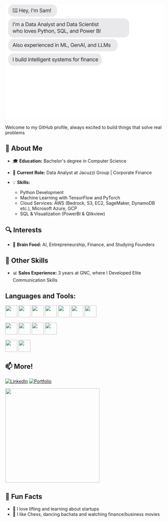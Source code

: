 ![](https://github.com/sammyhasan17/texting/blob/main/thread.svg)

Welcome to my GitHub profile, always excited to build things that solve real problems

## 🚀 About Me

- 🎓 **Education:** Bachelor's degree in Computer Science
- 💼 **Current Role:** Data Analyst at Jacuzzi Group | Corporate Finance
  
- 💡 **Skills:**
  - Python Development                                                  
  - Machine Learning with TensorFlow and PyTorch
  - Cloud Services: AWS (Bedrock, S3, EC2, SageMaker, DynamoDB etc.), Microsoft Azure, GCP
  - SQL & Visualization (PowerBI & Qlikview)
    

## 🔍 Interests

- 🧠 **Brain Food:** AI, Entrepreneurship, Finance, and Studying Founders

## 💪 Other Skills

- 📊 **Sales Experience:** 3 years at GNC, where I Developed Elite Communication Skills

## Languages and Tools:

<img src="https://cdn.jsdelivr.net/gh/devicons/devicon@latest/icons/python/python-original-wordmark.svg" width="38" height="38" /> <img src="https://cdn.jsdelivr.net/gh/devicons/devicon@latest/icons/pandas/pandas-original-wordmark.svg" width="38" height="38" /> <img src="https://cdn.jsdelivr.net/gh/devicons/devicon@latest/icons/numpy/numpy-original-wordmark.svg" width="38" height="38" /> <img src="https://cdn.jsdelivr.net/gh/devicons/devicon@latest/icons/scikitlearn/scikitlearn-original.svg" width="38" height="38" /> <img src="https://cdn.jsdelivr.net/gh/devicons/devicon@latest/icons/matplotlib/matplotlib-plain-wordmark.svg" width="38" height="38"/> <img src="https://cdn.jsdelivr.net/gh/devicons/devicon@latest/icons/plotly/plotly-original-wordmark.svg" width="38" height="38"/>
<img src="https://cdn.jsdelivr.net/gh/devicons/devicon@latest/icons/tensorflow/tensorflow-original.svg" width="38" height="38" />

<img src="https://companieslogo.com/img/orig/SNOW-35164165.png?t=1720244494" width="38" height="38" /> <img src="https://cdn.jsdelivr.net/gh/devicons/devicon@latest/icons/mysql/mysql-original-wordmark.svg" width="38" height="38"  /> <img src="https://cdn.jsdelivr.net/gh/devicons/devicon@latest/icons/postgresql/postgresql-original-wordmark.svg" width="38" height="38" /> <img src="https://cdn.jsdelivr.net/gh/devicons/devicon@latest/icons/sqlite/sqlite-original-wordmark.svg" width="38" height="38" />

<img src="https://cdn.jsdelivr.net/gh/devicons/devicon@latest/icons/googlecloud/googlecloud-original.svg" width="38" height="38" /> <i class="devicon-kubernetes-plain colored" width="38" height="38" ></i> <img src="https://cdn.jsdelivr.net/gh/devicons/devicon@latest/icons/amazonwebservices/amazonwebservices-original-wordmark.svg" width="38" height="38" /> 

## 📫 More!

[![LinkedIn](https://img.shields.io/badge/LINKEDIN-0077B5?style=for-the-badge&logo=linkedin&logoColor=white)](https://www.linkedin.com/in/sammy-hasan-silva?lipi=urn%3Ali%3Apage%3Ad_flagship3_profile_view_base_contact_details%3Bjo%2FFxoqHThqUXPpFYWON9g%3D%3D)
[![Portfolio](https://img.shields.io/badge/PORTFOLIO-black?style=for-the-badge)](https://sammyhasan17.github.io/portfolio/)

<p>
  <img src="https://mir-s3-cdn-cf.behance.net/project_modules/fs/d5f77c104128975.5f5bdc0d6d7b6.gif" width="300" height="300">
</p>

## 🌱 Fun Facts
- 🚴 I love lifting and learning about startups
- 🎨 I like Chess, dancing bachata and watching finance/business movies
